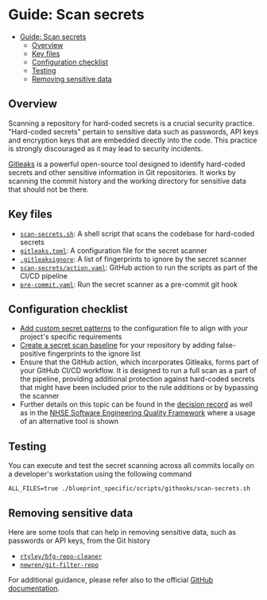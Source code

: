 # Guide: Scan secrets

- [Guide: Scan secrets](#guide-scan-secrets)
  - [Overview](#overview)
  - [Key files](#key-files)
  - [Configuration checklist](#configuration-checklist)
  - [Testing](#testing)
  - [Removing sensitive data](#removing-sensitive-data)

## Overview

Scanning a repository for hard-coded secrets is a crucial security practice. "Hard-coded secrets" pertain to sensitive data such as passwords, API keys and encryption keys that are embedded directly into the code. This practice is strongly discouraged as it may lead to security incidents.

[Gitleaks](https://github.com/gitleaks/gitleaks) is a powerful open-source tool designed to identify hard-coded secrets and other sensitive information in Git repositories. It works by scanning the commit history and the working directory for sensitive data that should not be there.

## Key files

- [`scan-secrets.sh`](../../blueprint_specific/scripts/githooks/scan-secrets.sh): A shell script that scans the codebase for hard-coded secrets
- [`gitleaks.toml`](../../blueprint_specific/scripts/config/gitleaks.toml): A configuration file for the secret scanner
- [`.gitleaksignore`](../../.gitleaksignore): A list of fingerprints to ignore by the secret scanner
- [`scan-secrets/action.yaml`](../../.github/actions/scan-secrets/action.yaml): GitHub action to run the scripts as part of the CI/CD pipeline
- [`pre-commit.yaml`](../../blueprint_specific/scripts/config/pre-commit.yaml): Run the secret scanner as a pre-commit git hook

## Configuration checklist

- [Add custom secret patterns](../../blueprint_specific/scripts/config/gitleaks.toml) to the configuration file to align with your project's specific requirements
- [Create a secret scan baseline](https://github.com/gitleaks/gitleaks/blob/master/README.md#gitleaksignore) for your repository by adding false-positive fingerprints to the ignore list
- Ensure that the GitHub action, which incorporates Gitleaks, forms part of your GitHub CI/CD workflow. It is designed to run a full scan as a part of the pipeline, providing additional protection against hard-coded secrets that might have been included prior to the rule additions or by bypassing the scanner
- Further details on this topic can be found in the [decision record](https://github.com/nhs-england-tools/repository-template/blob/main/docs/adr/ADR-002_Scan_repository_for_hardcoded_secrets.md) as well as in the [NHSE Software Engineering Quality Framework](https://github.com/NHSDigital/software-engineering-quality-framework/tree/main/tools/nhsd-git-secrets) where a usage of an alternative tool is shown

## Testing

You can execute and test the secret scanning across all commits locally on a developer's workstation using the following command

```shell
ALL_FILES=true ./blueprint_specific/scripts/githooks/scan-secrets.sh
```

## Removing sensitive data

Here are some tools that can help in removing sensitive data, such as passwords or API keys, from the Git history

- [`rtyley/bfg-repo-cleaner`](https://github.com/rtyley/bfg-repo-cleaner)
- [`newren/git-filter-repo`](https://github.com/newren/git-filter-repo)

For additional guidance, please refer also to the official [GitHub documentation](https://docs.github.com/en/authentication/keeping-your-account-and-data-secure/removing-sensitive-data-from-a-repository).
